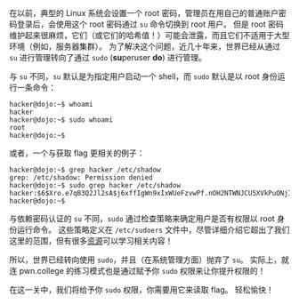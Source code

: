 在以前，典型的 Linux 系统会设置一个 root 密码，管理员在用自己的普通账户密码登录后，会使用这个 root 密码通过 `su` 命令切换到 root 用户。
但是 root 密码维护起来很麻烦，它们（或它们的哈希值！）可能会泄露，而且它们不适用于大型环境（例如，服务器集群）。
为了解决这个问题，近几十年来，世界已经从通过 `su` 进行管理转向了通过 `sudo` (**su**peruser **do**) 进行管理。

与 `su` 不同，`su` 默认是为指定用户启动一个 shell，而 `sudo` 默认是以 root 身份运行一条命令：

```console
hacker@dojo:~$ whoami
hacker
hacker@dojo:~$ sudo whoami
root
hacker@dojo:~$
```

或者，一个与获取 flag 更相关的例子：

```console
hacker@dojo:~$ grep hacker /etc/shadow
grep: /etc/shadow: Permission denied
hacker@dojo:~$ sudo grep hacker /etc/shadow
hacker:$6$Xro.e7qB3Q2Jl2sA$j6xffIgWn9xIxWUeFzvwPf.nOH2NTWNJCU5XVkPuONjIC7jL467SR4bXjpVJx4b/bkbl7kyhNquWtkNlulFoy.:19921:0:99999:7:::
hacker@dojo:~$
```

与依赖密码认证的 `su` 不同，`sudo` 通过检查策略来确定用户是否有权限以 root 身份运行命令。
这些策略定义在 `/etc/sudoers` 文件中，尽管详细介绍它超出了我们这里的范围，但有很多[资源](https://www.digitalocean.com/community/tutorials/how-to-edit-the-sudoers-file)可以学习相关内容！

所以，世界已经转向使用 `sudo`，并且（在系统管理方面）抛弃了 `su`。
实际上，就连 pwn.college 的练习模式也是通过赋予你 `sudo` 权限来让你提升权限的！

在这一关中，我们将给予你 `sudo` 权限，你需要用它来读取 flag。
轻松愉快！
